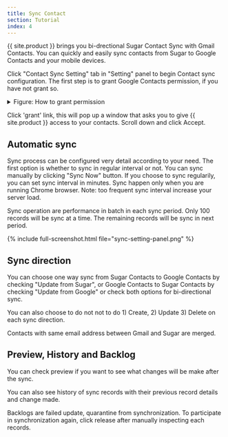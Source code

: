 ```yaml
---
title: Sync Contact 
section: Tutorial
index: 4
---
```


{{ site.product }} brings you bi-drectional Sugar Contact Sync with Gmail Contacts. You can quickly and easily sync contacts from Sugar to Google Contacts and your mobile devices.

Click "Contact Sync Setting" tab in "Setting" panel to begin Contact sync configuration. The first step is to grant Google Contacts permission, if you have not grant so. 


<details>
<summary>Figure: How to grant permission</summary>
{% include full-screenshot.html file="grant-contacts-permission.gif" %}
</details>

Click 'grant' link, this will pop up a window that asks you to give {{ site.product }} access to your contacts. Scroll down and click Accept.

## Automatic sync

Sync process can be configured very detail according to your need. The first option is whether to sync in regular interval or not. You can sync manually by clicking "Sync Now" button. If you choose to sync regularily, you can set sync interval in minutes. Sync happen only when you are running Chrome browser. Note: too frequent sync interval increase your server load.

Sync operation are performance in batch in each sync period. Only 100 records will be sync at a time. The remaining records will be sync in next period.

{% include full-screenshot.html file="sync-setting-panel.png" %}

## Sync direction

You can choose one way sync from Sugar Contacts to Google Contacts by checking "Update from Sugar", or Google Contacts to Sugar Contacts by checking "Update from Google" or check both options for bi-directional sync.

You can also choose to do not not to do 1) Create, 2) Update 3) Delete on each sync direction. 

Contacts with same email address between Gmail and Sugar are merged.

## Preview, History and Backlog

You can check preview if you want to see what changes will be make after the sync.

You can also see history of sync records with their previous record details and change made.

Backlogs are failed update, quarantine from synchronization. To participate in synchronization again, click release after manually inspecting each records.
